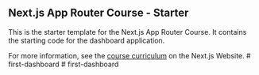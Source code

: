 ## Next.js App Router Course - Starter

This is the starter template for the Next.js App Router Course. It contains the starting code for the dashboard application.

For more information, see the [course curriculum](https://nextjs.org/learn) on the Next.js Website.
#   f i r s t - d a s h b o a r d  
 #   f i r s t - d a s h b o a r d  
 